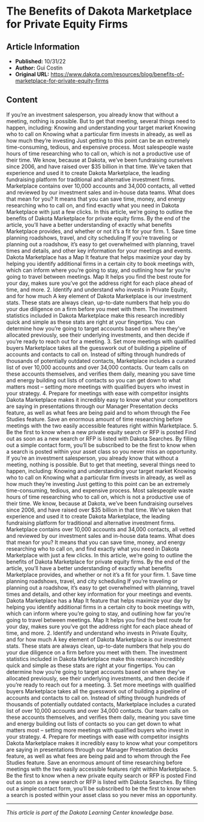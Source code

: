 # The Benefits of Dakota Marketplace for Private Equity Firms

## Article Information
- **Published:** 10/31/22
- **Author:** Gui Costin
- **Original URL:** https://www.dakota.com/resources/blog/benefits-of-marketplace-for-private-equity-firms

## Content

If you’re an investment salesperson, you already know that without a meeting, nothing is possible. But to get that meeting, several things need to happen, including: Knowing and understanding your target market Knowing who to call on Knowing what a particular firm invests in already, as well as how much they’re investing Just getting to this point can be an extremely time-consuming, tedious, and expensive process. Most salespeople waste hours of time researching who to call on, which is not a productive use of their time. We know, because at Dakota, we’ve been fundraising ourselves since 2006, and have raised over $35 billion in that time. We’ve taken that experience and used it to create Dakota Marketplace, the leading fundraising platform for traditional and alternative investment firms. Marketplace contains over 10,000 accounts and 34,000 contacts, all vetted and reviewed by our investment sales and in-house data teams. What does that mean for you? It means that you can save time, money, and energy researching who to call on, and find exactly what you need in Dakota Marketplace with just a few clicks. In this article, we’re going to outline the benefits of Dakota Marketplace for private equity firms. By the end of the article, you’ll have a better understanding of exactly what benefits Marketplace provides, and whether or not it’s a fit for your firm. 1. Save time planning roadshows, travel, and city scheduling If you’re traveling or planning out a roadshow, it’s easy to get overwhelmed with planning, travel times and details, and other key information for your meetings and events. Dakota Marketplace has a Map It feature that helps maximize your day by helping you identify additional firms in a certain city to book meetings with, which can inform where you’re going to stay, and outlining how far you’re going to travel between meetings. Map It helps you find the best route for your day, makes sure you’ve got the address right for each place ahead of time, and more. 2. Identify and understand who invests in Private Equity, and for how much A key element of Dakota Marketplace is our investment stats. These stats are always clean, up-to-date numbers that help you do your due diligence on a firm before you meet with them. The investment statistics included in Dakota Marketplace make this research incredibly quick and simple as these stats are right at your fingertips. You can determine how you’re going to target accounts based on where they’ve allocated previously, see their underlying investments, and then decide if you’re ready to reach out for a meeting. 3. Set more meetings with qualified buyers Marketplace takes all the guesswork out of building a pipeline of accounts and contacts to call on. Instead of sifting through hundreds of thousands of potentially outdated contacts, Marketplace includes a curated list of over 10,000 accounts and over 34,000 contacts. Our team calls on these accounts themselves, and verifies them daily, meaning you save time and energy building out lists of contacts so you can get down to what matters most – setting more meetings with qualified buyers who invest in your strategy. 4. Prepare for meetings with ease with competitor insights Dakota Marketplace makes it incredibly easy to know what your competitors are saying in presentations through our Manager Presentation decks feature, as well as what fees are being paid and to whom through the Fee Studies feature. Save an enormous amount of time researching before meetings with the two easily accessible features right within Marketplace. 5. Be the first to know when a new private equity search or RFP is posted Find out as soon as a new search or RFP is listed with Dakota Searches. By filling out a simple contact form, you’ll be subscribed to be the first to know when a search is posted within your asset class so you never miss an opportunity. If you’re an investment salesperson, you already know that without a meeting, nothing is possible. But to get that meeting, several things need to happen, including: Knowing and understanding your target market Knowing who to call on Knowing what a particular firm invests in already, as well as how much they’re investing Just getting to this point can be an extremely time-consuming, tedious, and expensive process. Most salespeople waste hours of time researching who to call on, which is not a productive use of their time. We know, because at Dakota, we’ve been fundraising ourselves since 2006, and have raised over $35 billion in that time. We’ve taken that experience and used it to create Dakota Marketplace, the leading fundraising platform for traditional and alternative investment firms. Marketplace contains over 10,000 accounts and 34,000 contacts, all vetted and reviewed by our investment sales and in-house data teams. What does that mean for you? It means that you can save time, money, and energy researching who to call on, and find exactly what you need in Dakota Marketplace with just a few clicks. In this article, we’re going to outline the benefits of Dakota Marketplace for private equity firms. By the end of the article, you’ll have a better understanding of exactly what benefits Marketplace provides, and whether or not it’s a fit for your firm. 1. Save time planning roadshows, travel, and city scheduling If you’re traveling or planning out a roadshow, it’s easy to get overwhelmed with planning, travel times and details, and other key information for your meetings and events. Dakota Marketplace has a Map It feature that helps maximize your day by helping you identify additional firms in a certain city to book meetings with, which can inform where you’re going to stay, and outlining how far you’re going to travel between meetings. Map It helps you find the best route for your day, makes sure you’ve got the address right for each place ahead of time, and more. 2. Identify and understand who invests in Private Equity, and for how much A key element of Dakota Marketplace is our investment stats. These stats are always clean, up-to-date numbers that help you do your due diligence on a firm before you meet with them. The investment statistics included in Dakota Marketplace make this research incredibly quick and simple as these stats are right at your fingertips. You can determine how you’re going to target accounts based on where they’ve allocated previously, see their underlying investments, and then decide if you’re ready to reach out for a meeting. 3. Set more meetings with qualified buyers Marketplace takes all the guesswork out of building a pipeline of accounts and contacts to call on. Instead of sifting through hundreds of thousands of potentially outdated contacts, Marketplace includes a curated list of over 10,000 accounts and over 34,000 contacts. Our team calls on these accounts themselves, and verifies them daily, meaning you save time and energy building out lists of contacts so you can get down to what matters most – setting more meetings with qualified buyers who invest in your strategy. 4. Prepare for meetings with ease with competitor insights Dakota Marketplace makes it incredibly easy to know what your competitors are saying in presentations through our Manager Presentation decks feature, as well as what fees are being paid and to whom through the Fee Studies feature. Save an enormous amount of time researching before meetings with the two easily accessible features right within Marketplace. 5. Be the first to know when a new private equity search or RFP is posted Find out as soon as a new search or RFP is listed with Dakota Searches. By filling out a simple contact form, you’ll be subscribed to be the first to know when a search is posted within your asset class so you never miss an opportunity.

---

*This article is part of the Dakota Learning Center knowledge base.*
